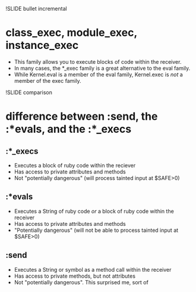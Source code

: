 !SLIDE bullet incremental

# class_exec, module_exec, instance_exec

- This family allows you to execute blocks of code within the receiver.
- In many cases, the *_exec family is a great alternative to the eval family.
- While Kernel.eval is a member of the eval family, Kernel.exec is *not* a member of the exec family.

!SLIDE comparison

# difference between :send, the :\*evals, and the :\*_execs

## :\*_execs

- Executes a block of ruby code within the reciever
- Has access to private attributes and methods
- Not "potentially dangerous" (will process tainted input at $SAFE>0)

## :\*evals

- Executes a String of ruby code *or* a block of ruby code within the receiver
- Has access to private attributes and methods
- "Potentially dangerous" (will not be able to process tainted input at $SAFE>0)

## :send

- Executes a String or symbol as a method call within the receiver
- Has access to private methods, but not attributes
- Not "potentially dangerous".  This surprised me, sort of
